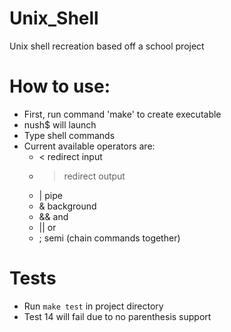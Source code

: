 # Unix_Shell
Unix shell recreation based off a school project

# How to use:
- First, run command 'make' to create executable
- nush$ will launch
- Type shell commands
- Current available operators are:
	- < redirect input
	- > redirect output
	- | pipe
	- & background
	- && and
	- || or
	- ; semi (chain commands together)

# Tests
- Run `make test` in project directory
- Test 14 will fail due to no parenthesis support

